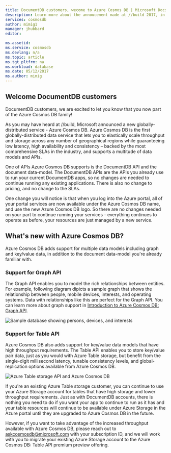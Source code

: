 ```yaml
---
title: DocumentDB customers, wecome to Azure Cosmos DB | Microsoft Docs
description: Learn more about the annoucement made at //build 2017, in which DocumentDB customers are now Azure Cosmos DB customers. 
services: cosmosdb
author: mimig1
manager: jhubbard
editor: 

ms.assetid:
ms.service: cosmosdb
ms.devlang: n/a
ms.topic: article
ms.tgt_pltfrm: na
ms.workload: database
ms.date: 05/12/2017
ms.author: mimig
---
```


## Welcome DocumentDB customers

DocumentDB customers, we are excited to let you know that you now part of the Azure Cosmos DB family! 

As you may have heard at //build, Microsoft announced a new globally-distributed service - Azure Cosmos DB. Azure Cosmos DB is the first globally-distributed data service that lets you to elastically scale throughput and storage across any number of geographical regions while guaranteeing low latency, high availability and consistency – backed by the most comprehensive SLAs in the industry, and supports a multitude of data models and APIs. 

One of APIs Azure Cosmos DB supports is the DocumentDB API and the document data-model. The DocumentDB APIs are the APIs you already use to run your current DocumentDB apps, so no changes are needed to continue running any existing applications. There is also no change to pricing, and no change to the SLAs. 

One change you will notice is that when you log into the Azure portal, all of your portal services are now available under the Azure Cosmos DB name, and use the new Azure Cosmos DB logo. So there are no changes needed on your part to continue running your services - everything continues to operate as before, your resources are just managed by a new service.

## What's new with Azure Cosmos DB? 

Azure Cosmos DB adds support for multiple data models including graph and key/value data, in addition to the document data-model you're already familiar with. 

### Support for Graph API

The Graph API enables you to model the rich relationships between entities. For example, following diagram dipicts a sample graph that shows the relationship between people, mobile devices, interests, and operating systems. Data with relationships like this are perfect for the Graph API. You can learn more about graph support in [Introduction to Azure Cosmos DB: Graph API](graph-introduction.md).

![Sample database showing persons, devices, and interests](./media/graph-introduction/sample-graph.png) 

### Support for Table API

Azure Cosmos DB also adds support for key/value data models that have high throughput requirements. The Table API enables you to store key/value pair data, just as you would with Azure Table storage, but benefit from the single-digit millisecond latency, tunable consistency levels, and global-replication options available from Azure Cosmos DB. 

![Azure Table storage API and Azure Cosmos DB](./media/table-introduction/premium-tables.png)

If you're an existing Azure Table storage customer, you can continue to use your Azure Storage account for tables that have high storage and lower throughput requirements. Just as with DocumentDB accounts, there is nothing you need to do if you want your app to continue to run as it has and your table resources will continue to be available under Azure Storage in the Azure portal until they are upgraded to Azure Cosmos DB in the future. 

However, if you want to take advantage of the increased throughput available with Azure Cosmos DB, please reach out to askcosmosdb@microsoft.com with your subscription ID, and we will work with you to migrate your existing Azure Storage account to the Azure Cosmos DB: Table API premium preview offering. 

